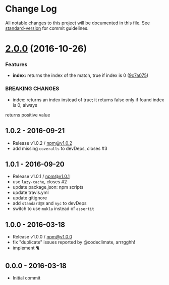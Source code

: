 # Change Log

All notable changes to this project will be documented in this file. See [standard-version](https://github.com/conventional-changelog/standard-version) for commit guidelines.

<a name="2.0.0"></a>
# [2.0.0](https://github.com/tunnckocore/arr-includes/compare/v1.0.2...v2.0.0) (2016-10-26)


### Features

* **index:** returns the index of the match, true if index is 0 ([9c7a075](https://github.com/tunnckocore/arr-includes/commit/9c7a075))


### BREAKING CHANGES

* index: returns an index instead of true; it returns false only if found index is 0; always

returns positive value





## 1.0.2 - 2016-09-21
- Release v1.0.2 / npm@v1.0.2
- add missing `coveralls` to devDeps, closes #3

## 1.0.1 - 2016-09-20
- Release v1.0.1 / npm@v1.0.1
- use `lazy-cache`, closes #2
- update package.json: npm scripts
- update travis.yml
- update gitignore
- add `standard@8` and `nyc` to devDeps
- switch to use `mukla` instead of `assertit`

## 1.0.0 - 2016-03-18
- Release v1.0.0 / npm@v1.0.0
- fix "duplicate" issues reported by @codeclimate, arrrgghh!
- implement :cat2:

## 0.0.0 - 2016-03-18
- Initial commit
